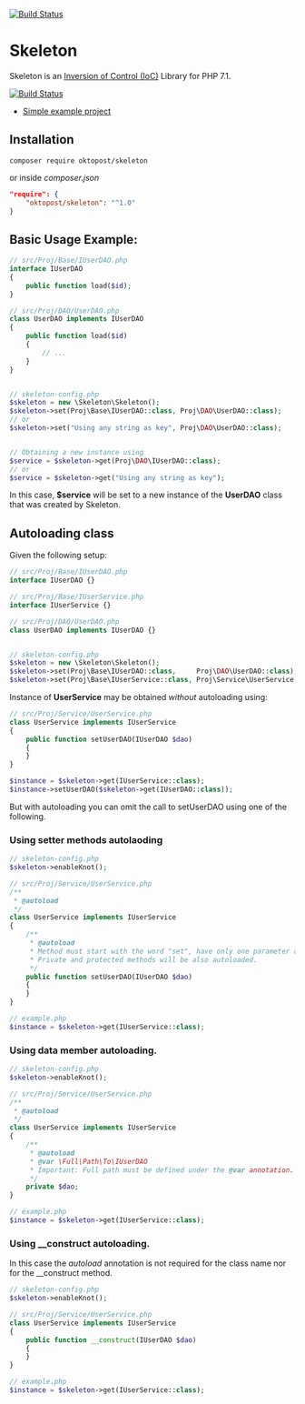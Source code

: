 [![Build Status](https://travis-ci.org/Oktopost/Skeleton.svg?branch=master)](https://travis-ci.org/Oktopost/Skeleton)

# Skeleton
Skeleton is an [Inversion of Control (IoC)](https://en.wikipedia.org/wiki/Inversion_of_control) Library for PHP 7.1. 

[![Build Status](https://travis-ci.org/Oktopost/Skeleton.svg?branch=master)](https://travis-ci.org/Oktopost/Skeleton)

- [Simple example project](https://github.com/Oktopost/Example-Skeleton)


## Installation

```shell
composer require oktopost/skeleton
```
or inside *composer.json*
```json
"require": {
    "oktopost/skeleton": "^1.0"
}
```

## Basic Usage Example:

```php
// src/Proj/Base/IUserDAO.php
interface IUserDAO
{
    public function load($id);
}

// src/Proj/DAO/UserDAO.php
class UserDAO implements IUserDAO
{
    public function load($id)
    {
        // ...
    }
}


// skeleton-config.php
$skeleton = new \Skeleton\Skeleton();
$skeleton->set(Proj\Base\IUserDAO::class, Proj\DAO\UserDAO::class);
// or
$skeleton->set("Using any string as key", Proj\DAO\UserDAO::class);


// Obtaining a new instance using
$service = $skeleton->get(Proj\DAO\IUserDAO::class);
// or
$service = $skeleton->get("Using any string as key");
```

In this case, **$service** will be set to a new instance of the **UserDAO** class that was created by Skeleton.

## Autoloading class

Given the following setup:

```php
// src/Proj/Base/IUserDAO.php
interface IUserDAO {}

// src/Proj/Base/IUserService.php
interface IUserService {}

// src/Proj/DAO/UserDAO.php
class UserDAO implements IUserDAO {}


// skeleton-config.php
$skeleton = new \Skeleton\Skeleton();
$skeleton->set(Proj\Base\IUserDAO::class,     Proj\DAO\UserDAO::class);
$skeleton->set(Proj\Base\IUserService::class, Proj\Service\UserService::class);
```

Instance of **UserService** may be obtained *without* autoloading using:

```php
// src/Proj/Service/UserService.php
class UserService implements IUserService
{
    public function setUserDAO(IUserDAO $dao)
    {
    }
}

$instance = $skeleton->get(IUserService::class);
$instance->setUserDAO($skeleton->get(IUserDAO::class));
```

But with autoloading you can omit the call to setUserDAO using one of the following.

### Using setter methods autolaoding

```php
// skeleton-config.php
$skeleton->enableKnot();

// src/Proj/Service/UserService.php
/**
 * @autoload
 */
class UserService implements IUserService
{
    /**
     * @autoload
     * Method must start with the word "set", have only one parameter and the @autoload annotation.
     * Private and protected methods will be also autoloaded.
     */
    public function setUserDAO(IUserDAO $dao)
    {
    }
}

// example.php
$instance = $skeleton->get(IUserService::class);
```

### Using data member autoloading.

```php
// skeleton-config.php
$skeleton->enableKnot();

// src/Proj/Service/UserService.php
/**
 * @autoload
 */
class UserService implements IUserService
{
    /**
     * @autoload
     * @var \Full\Path\To\IUserDAO
     * Important: Full path must be defined under the @var annotation.
     */
    private $dao;
}

// example.php
$instance = $skeleton->get(IUserService::class);
```

### Using \__construct autoloading.

In this case the *autoload* annotation is not required for the class name nor for the \__construct method.

```php
// skeleton-config.php
$skeleton->enableKnot();

// src/Proj/Service/UserService.php
class UserService implements IUserService
{
    public function __construct(IUserDAO $dao)
    {
    }
}

// example.php
$instance = $skeleton->get(IUserService::class);
```
